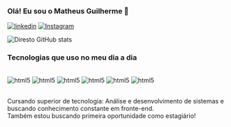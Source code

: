 
### Olá! Eu sou o Matheus Guilherme 👋

[![linkedin](https://img.shields.io/badge/LinkedIn-0077B5?style=for-the-badge&logo=linkedin&logoColor=white)](https://www.linkedin.com/in/matheus-guilherme-diresto-5a39a718a/)
[![Instagram](https://img.shields.io/badge/Instagram-E4405F?style=for-the-badge&logo=instagram&logoColor=white)][def]

[def]: https://www.instagram.com/0matheusguilherme/


![Diresto GitHub stats](https://github-readme-stats.vercel.app/api?username=devdiresto&show_icons=true&theme=midnight-purple)

### Tecnologias que uso no meu dia a dia

<div style="display:    inline_block"><br/>
    <img aling="center" alt="html5" src="https://img.shields.io/badge/HTML5-E34F26?style=for-the-badge&logo=html5&logoColor=white" />
    <img aling="center" alt="html5" src="https://img.shields.io/badge/CSS3-1572B6?style=for-the-badge&logo=css3&logoColor=white" />
    <img aling="center" alt="html5" src="https://img.shields.io/badge/JavaScript-F7DF1E?style=for-the-badge&logo=javascript&logoColor=black" />
    <img aling="center" alt="html5" src="https://img.shields.io/badge/Node.js-43853D?style=for-the-badge&logo=node.js&logoColor=white" />
    <img aling="center" alt="html5" src="https://img.shields.io/badge/React-20232A?style=for-the-badge&logo=react&logoColor=61DAFB" />
     <img aling="center" alt="html5" src="https://img.shields.io/badge/jQuery-0769AD?style=for-the-badge&logo=jquery&logoColor=white" />
</div><br/>

Cursando superior de tecnologia: Análise e desenvolvimento de sistemas e buscando conhecimento constante em fronte-end.<br>
 Também estou buscando primeira oportunidade como estagiário!
